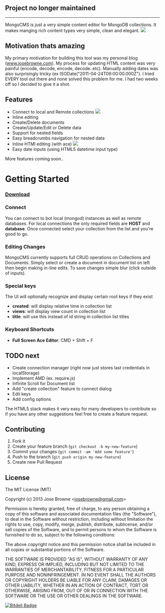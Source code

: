 ## Project no longer maintained 
-------
MongoCMS is just a very simple content editor for MongoDB collections. It makes manging rich content types very simple, clean and elegant. 
![](https://raw.github.com/digitalmaster/MongoCMS/master/img/screenshots/doc-edit-2.png)
## Motivation thats amazing 

My primary motivation for building this tool was my personal blog (www.josebrowne.com). My process for updating HTML content was very painful (encode, decode, encode, decode..etc). Manually adding dates was also surprisingly tricky (ex ISODate("2011-04-24T09:00:00.000Z"). I tried EVERY tool out there and none solved this problem for me. I had two weeks off so I decided to give it a shot.

## Features
- Connect to local and Remote collections
![](https://raw.github.com/digitalmaster/MongoCMS/master/img/screenshots/connect.png)
- Inline editing
- Create/Delete documents
- Create/Update/Edit or Delete data
- Support for nested fields
- Easy breadcrumbs navigation for nested data
- Inline HTMl editing (with ace)
![](https://raw.github.com/digitalmaster/MongoCMS/master/img/screenshots/ace-editor.png)
- Easy date inputs (using HTML5 datetime input type)

More features coming soon..

# Getting Started

### [Download](http://www.josebrowne.com/open/mongocms)

### Connect
You can connect to bot local (mongod) instances as well as remote databases. For local connections the only required fields are **HOST** and **database**. Once connected select your collection from the list and you're good to go.


### Editing Changes
MongoCMS currently supports full CRUD operations on Collections and Documents. Simply select or create a document in document list on left then begin making in-line edits. To save changes simple blur (click outside of inputs). 

### Special keys
The UI will optionally recognize and display certain root keys if they exist

- **created**: will display relative time in collection list
- **views**: will display view count in collection list
- **title**: will use this instead of id string in collection list titles


### Keyboard Shortcuts
- **Full Screen Ace Editor**: CMD + Shift + F


## TODO next

- Create connection manager (right now just stores last credentials in localStorage)
- Implement AMD (ex. require.js)
- Infinite Scroll for Document list
- Add "create collection" feature to connect dialog
- Edit keys
- Add config options


The HTML5 stack makes it very easy for many developers to contribute so if you have any other suggestions feel free to create a feature request. 

## Contributing

1. Fork it
2. Create your feature branch (`git checkout -b my-new-feature`)
3. Commit your changes (`git commit -am 'Add some feature'`) 
4. Push to the branch (`git push origin my-new-feature`)
5. Create new Pull Request

## License

The MIT License (MIT)

Copyright (c) 2013 Jose Browne &lt;josebrowne@gmail.com&gt;

Permission is hereby granted, free of charge, to any person obtaining a copy
of this software and associated documentation files (the "Software"), to deal
in the Software without restriction, including without limitation the rights
to use, copy, modify, merge, publish, distribute, sublicense, and/or sell
copies of the Software, and to permit persons to whom the Software is
furnished to do so, subject to the following conditions:

The above copyright notice and this permission notice shall be included in
all copies or substantial portions of the Software.

THE SOFTWARE IS PROVIDED "AS IS", WITHOUT WARRANTY OF ANY KIND, EXPRESS OR
IMPLIED, INCLUDING BUT NOT LIMITED TO THE WARRANTIES OF MERCHANTABILITY,
FITNESS FOR A PARTICULAR PURPOSE AND NONINFRINGEMENT. IN NO EVENT SHALL THE
AUTHORS OR COPYRIGHT HOLDERS BE LIABLE FOR ANY CLAIM, DAMAGES OR OTHER
LIABILITY, WHETHER IN AN ACTION OF CONTRACT, TORT OR OTHERWISE, ARISING FROM,
OUT OF OR IN CONNECTION WITH THE SOFTWARE OR THE USE OR OTHER DEALINGS IN
THE SOFTWARE.


[![Bitdeli Badge](https://d2weczhvl823v0.cloudfront.net/digitalmaster/mongocms/trend.png)](https://bitdeli.com/free "Bitdeli Badge")


